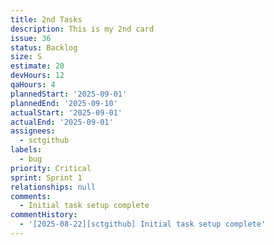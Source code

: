 ```yaml
---
title: 2nd Tasks
description: This is my 2nd card
issue: 36
status: Backlog
size: S
estimate: 20
devHours: 12
qaHours: 4
plannedStart: '2025-09-01'
plannedEnd: '2025-09-10'
actualStart: '2025-09-01'
actualEnd: '2025-09-01'
assignees:
  - sctgithub
labels:
  - bug
priority: Critical
sprint: Sprint 1
relationships: null
comments:
  - Initial task setup complete
commentHistory:
  - '[2025-08-22][sctgithub] Initial task setup complete'
---
```


